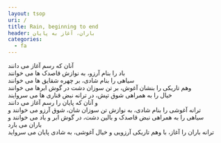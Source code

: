 ```yaml
---
layout: tsop
uri: /
title: Rain, beginning to end
header: باران، آغاز به پایان
categories:
  - fa 
---
```


آنان که رسم آغاز می دانند  
باد را بنام آرزو، به نوازش قاصدک ها می خوانند  
سیاهی را بنام شادی، بر چهره شقایق ها می خوانند  
وهم تاریکی را بنشان آغوش، بر تن سوزان دشت در گوش ابرها می خوانند  
خیال را به همراهی شوق تپش، در ترانه نبض قناری ها می سروایند  
و آنان که پایان را رسم آغاز می دانند  
ترانه آغوشی را بنام شادی، به نوازش تن سوزان شان، شوق آرزو می خوانند و  
سیاهی را به همراهی نبض قاصدک و بالین دشت، در گوش ابر و باد می خوانند و  
باران می بارد  
ترانه باران را آغاز، با وهم تاریکی آرزویی و خیال آغوشی، به شادی پایان می سرواید
